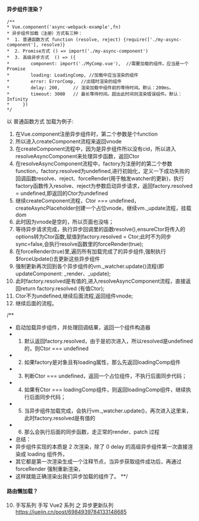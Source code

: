 #### 异步组件渲染？
    /**
    * Vue.component('async-webpack-example',fn)
    * 异步组件加载（注册）方式有三种：
    *  1. 普通函数方式 function (resolve, reject) {require(['./my-async-component'], resolve)}
    *  2. Promise方式 () => import('./my-async-component')
    *  3. 高级异步方式  () => ({
    *        component: import('./MyComp.vue'),  //需要加载的组件。应当是一个 Promise
    *        loading: LoadingComp, //加载中应当渲染的组件
    *        error: ErrorComp,  //出错时渲染的组件
    *        delay: 200,     // 渲染加载中组件前的等待时间。默认：200ms。
    *        timeout: 3000   // 最长等待时间。超出此时间则渲染错误组件。默认：Infinity
    *     })
    */
  以 普通函数方式 加载为例子:
  1. 在Vue.component注册异步组件时，第二个参数是个function
  2. 所以进入createComponent流程来返回vnode
  3. 在createComponent流程中，因为是异步组件所以没有cid，所以进入resolveAsyncComponent来处理异步函数，返回Ctor
  4. 在resolveAsyncComponent流程中，factory为注册时的第二个参数function，factory.resolved为undefined,进行初始化，定义一下成功失败的回调函数resolve、reject、forceRender(用于触发watcher的更新)，执行factory函数传入resolve、reject为参数启动异步请求，返回factory.resolved = undefined,即返回的Ctor为undefined
  5. 继续createComponent流程，Ctor === undefined，createAsyncPlaceholder创建一个占位vnode，继续vm._update流程，挂载dom
  6. 此时因为vnode是空的，所以页面也没啥；
  7. 等待异步请求完成，执行异步回调里的函数resolve(),ensureCtor将传入的options转为Ctor函数,赋值到factory.resolved = Ctor;此时不为同步sync=false,会执行resolve函数里的forceRender(true);
  8. 在forceRender(true)里,遍历所有加载完成了的异步组件,强制执行$forceUpdate()去更新这些异步组件
  9. 强制更新再次回到各个异步组件的vm._watcher.update()流程(即updateComponent: _render、_update);
  10. 此时factory.resolved是有值的,进入resolveAsyncComponent流程，直接返回return factory.resolved (有值Ctor);
  11. Ctor不为undefined,继续后面流程,返回组件vnode;
  12. 继续后面的流程。

  /**
  * 启动加载异步组件，并处理回调结果，返回一个组件构造器
  * 1. 默认返回factory.resolved，由于是初次进入，所以resolved是undefined的，则Ctor === undefined
  * 2. 如果factory是对象且有loading属性，那么先返回loadingComp组件
  * 3. 判断Ctor === undefined，返回一个占位组件，不执行后面同步代码；
  * 4. 如果有Ctor === loadingComp组件，则返回loadingComp组件，继续执行后面同步代码；
  * 5. 当异步组件加载完成，会执行vm._watcher.update()，再次进入这里来，此时factory.resolved是有值的
  * 6. 那么会执行后面的同步函数，走正常的render、patch 过程
  * 总结：
  *  异步组件实现的本质是 2 次渲染，除了 0 delay 的高级异步组件第一次直接渲染成 loading 组件外，
  *  其它都是第一次渲染生成一个注释节点，当异步获取组件成功后，再通过 forceRender 强制重新渲染，
  *  这样就能正确渲染出我们异步加载的组件了。
  **/ 


#### 路由懒加载？


10. 手写系列
    手写 Vue2 系列 之 异步更新队列
    https://juejin.cn/post/6984939784133148685

